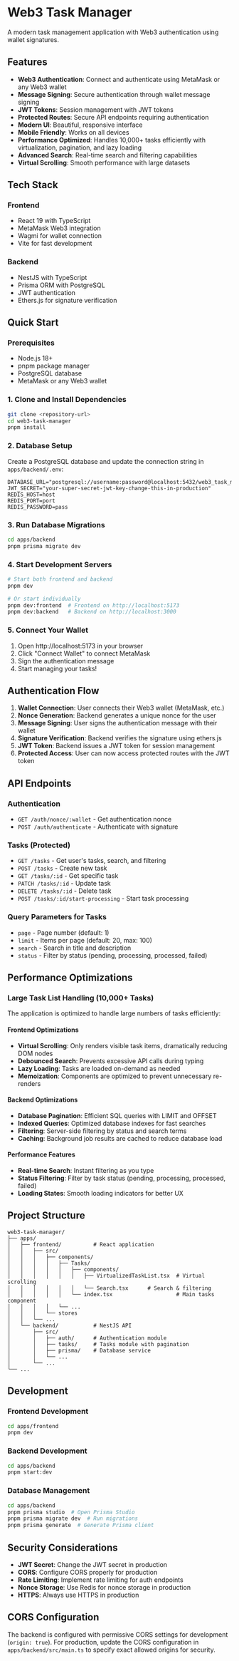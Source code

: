 # Web3 Task Manager

A modern task management application with Web3 authentication using wallet signatures.

## Features

- **Web3 Authentication**: Connect and authenticate using MetaMask or any Web3 wallet
- **Message Signing**: Secure authentication through wallet message signing
- **JWT Tokens**: Session management with JWT tokens
- **Protected Routes**: Secure API endpoints requiring authentication
- **Modern UI**: Beautiful, responsive interface
- **Mobile Friendly**: Works on all devices
- **Performance Optimized**: Handles 10,000+ tasks efficiently with virtualization, pagination, and lazy loading
- **Advanced Search**: Real-time search and filtering capabilities
- **Virtual Scrolling**: Smooth performance with large datasets

## Tech Stack

### Frontend

- React 19 with TypeScript
- MetaMask Web3 integration
- Wagmi for wallet connection
- Vite for fast development

### Backend

- NestJS with TypeScript
- Prisma ORM with PostgreSQL
- JWT authentication
- Ethers.js for signature verification

## Quick Start

### Prerequisites

- Node.js 18+
- pnpm package manager
- PostgreSQL database
- MetaMask or any Web3 wallet

### 1. Clone and Install Dependencies

```bash
git clone <repository-url>
cd web3-task-manager
pnpm install
```

### 2. Database Setup

Create a PostgreSQL database and update the connection string in `apps/backend/.env`:

```env
DATABASE_URL="postgresql://username:password@localhost:5432/web3_task_manager"
JWT_SECRET="your-super-secret-jwt-key-change-this-in-production"
REDIS_HOST=host
REDIS_PORT=port
REDIS_PASSWORD=pass
```

### 3. Run Database Migrations

```bash
cd apps/backend
pnpm prisma migrate dev
```

### 4. Start Development Servers

```bash
# Start both frontend and backend
pnpm dev

# Or start individually
pnpm dev:frontend  # Frontend on http://localhost:5173
pnpm dev:backend   # Backend on http://localhost:3000
```

### 5. Connect Your Wallet

1. Open http://localhost:5173 in your browser
2. Click "Connect Wallet" to connect MetaMask
3. Sign the authentication message
4. Start managing your tasks!

## Authentication Flow

1. **Wallet Connection**: User connects their Web3 wallet (MetaMask, etc.)
2. **Nonce Generation**: Backend generates a unique nonce for the user
3. **Message Signing**: User signs the authentication message with their wallet
4. **Signature Verification**: Backend verifies the signature using ethers.js
5. **JWT Token**: Backend issues a JWT token for session management
6. **Protected Access**: User can now access protected routes with the JWT token

## API Endpoints

### Authentication

- `GET /auth/nonce/:wallet` - Get authentication nonce
- `POST /auth/authenticate` - Authenticate with signature

### Tasks (Protected)

- `GET /tasks` - Get user's tasks, search, and filtering
- `POST /tasks` - Create new task
- `GET /tasks/:id` - Get specific task
- `PATCH /tasks/:id` - Update task
- `DELETE /tasks/:id` - Delete task
- `POST /tasks/:id/start-processing` - Start task processing

### Query Parameters for Tasks

- `page` - Page number (default: 1)
- `limit` - Items per page (default: 20, max: 100)
- `search` - Search in title and description
- `status` - Filter by status (pending, processing, processed, failed)

## Performance Optimizations

### Large Task List Handling (10,000+ Tasks)

The application is optimized to handle large numbers of tasks efficiently:

#### Frontend Optimizations

- **Virtual Scrolling**: Only renders visible task items, dramatically reducing DOM nodes
- **Debounced Search**: Prevents excessive API calls during typing
- **Lazy Loading**: Tasks are loaded on-demand as needed
- **Memoization**: Components are optimized to prevent unnecessary re-renders

#### Backend Optimizations

- **Database Pagination**: Efficient SQL queries with LIMIT and OFFSET
- **Indexed Queries**: Optimized database indexes for fast searches
- **Filtering**: Server-side filtering by status and search terms
- **Caching**: Background job results are cached to reduce database load

#### Performance Features

- **Real-time Search**: Instant filtering as you type
- **Status Filtering**: Filter by task status (pending, processing, processed, failed)
- **Loading States**: Smooth loading indicators for better UX

## Project Structure

```
web3-task-manager/
├── apps/
│   ├── frontend/          # React application
│   │   ├── src/
│   │   │   ├── components/
│   │   │   │   ├── Tasks/
│   │   │   │   │   ├── components/
│   │   │   │   │   │   ├── VirtualizedTaskList.tsx  # Virtual scrolling
│   │   │   │   │   │   └── Search.tsx      # Search & filtering
│   │   │   │   │   └── index.tsx                    # Main tasks component
│   │   │   │   └── ...
│   │   │   └── stores
│   │   └── ...
│   └── backend/           # NestJS API
│       ├── src/
│       │   ├── auth/      # Authentication module
│       │   ├── tasks/     # Tasks module with pagination
│       │   ├── prisma/    # Database service
│       │   └── ...
│       └── ...
└── ...
```

## Development

### Frontend Development

```bash
cd apps/frontend
pnpm dev
```

### Backend Development

```bash
cd apps/backend
pnpm start:dev
```

### Database Management

```bash
cd apps/backend
pnpm prisma studio  # Open Prisma Studio
pnpm prisma migrate dev  # Run migrations
pnpm prisma generate  # Generate Prisma client
```

## Security Considerations

- **JWT Secret**: Change the JWT secret in production
- **CORS**: Configure CORS properly for production
- **Rate Limiting**: Implement rate limiting for auth endpoints
- **Nonce Storage**: Use Redis for nonce storage in production
- **HTTPS**: Always use HTTPS in production

## CORS Configuration

The backend is configured with permissive CORS settings for development (`origin: true`). For production, update the CORS configuration in `apps/backend/src/main.ts` to specify exact allowed origins for security.
